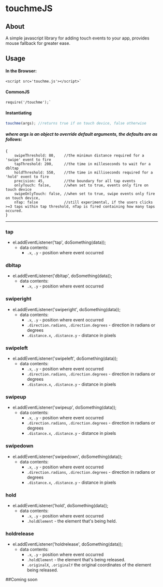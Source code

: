 # touchmeJS

## About

A simple javascript library for adding touch events to your app, provides mouse fallback for greater ease.

## Usage

#### In the Browser:

    <script src='touchme.js'></script>`

#### CommonJS

    require('/touchme');`


#### Instantiating

```javascript
touchme(args); //returns true if on touch device, false otherwise
```

##### where args is an object to override default arguments, the defaults are as follows:
    {
        swipeThreshold: 80,    //the minimun distance required for a 'swipe' event to fire
        tapThreshold: 200,     //the time in milleseconds to wait for a dbltap
        holdThreshold: 550,    //the time in milliseconds required for a 'hold' event to fire
        precision: 45,         //the boundary for all tap events
        onlyTouch: false,      //when set to true, events only fire on touch device
        swipeOnlyTouch: false, //when set to true, swipe events only fire on touch device,
        nTap: false            //still experimental, if the users clicks >=3 taps within tap threshold, nTap is fired containing how many taps occured.
    }
___

### tap

+ el.addEventListener('tap', doSomething(data));
   + data contents:
      + `.x`, `.y` - position where event occurred

### dbltap

+ el.addEventListener('dbltap', doSomething(data));
   + data contents:
      + `.x`, `.y` - position where event occurred

### swiperight

+ el.addEventListener('swiperight', doSomething(data));
   + data contents:
      + `.x`, `.y` - position where event occurred
      + `.direction.radians`, `.direction.degrees` - direction in radians or degrees
      + `.distance.x`, `.distance.y` - distance in pixels

### swipeleft

+ el.addEventListener('swipeleft', doSomething(data));
   + data contents:
      + `.x`, `.y` - position where event occurred
      + `.direction.radians`, `.direction.degrees` - direction in radians or degrees
      + `.distance.x`, `.distance.y` - distance in pixels

### swipeup

+ el.addEventListener('swipeup', doSomething(data));
   + data contents:
      + `.x`, `.y` - position where event occurred
      + `.direction.radians`, `.direction.degrees` - direction in radians or degrees
      + `.distance.x`, `.distance.y` - distance in pixels

### swipedown

+ el.addEventListener('swipedown', doSomething(data));
   + data contents:
      + `.x`, `.y` - position where event occurred
      + `.direction.radians`, `.direction.degrees` - direction in radians or degrees
      + `.distance.x`, `.distance.y` - distance in pixels

### hold

+ el.addEventListener('hold', doSomething(data));
   + data contents:
      + `.x`, `.y` - position where event occurred
      + `.holdElement` - the element that's being held.

### holdrelease

+ el.addEventListener('holdrelease', doSomething(data));
   + data contents:
      + `.x`, `.y` - position where event occurred
      + `.holdElement` - the element that's being released.
      + `.originalX`, `.originalY` the original coordinates of the element being released.


##Coming soon
